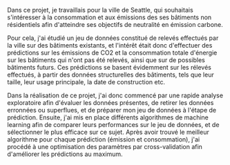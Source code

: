 Dans ce projet, je travaillais pour la ville de Seattle, qui souhaitais s'intéresser à la consommation et aux émissions des ses bâtiments non résidentiels afin d'atteindre ses objectifs de neutralité en émission carbone.

Pour cela, j'ai étudié un jeu de données constitué de relevés effectués par la ville sur des bâtiments existants, et l'intérêt était donc d'effectuer des prédictions sur les émissions de CO2 et la consommation 
totale d'énergie sur les bâtiments qui n'ont pas été relevés, ainsi que sur de possibles bâtiments futurs. Ces prédictions se basent évidemment sur les rélevés effectués, à partir des données structurelles des bâtiments,
tels que leur taille, leur usage principale, la date de construction etc.

Dans la réalisation de ce projet, j'ai donc commencé par une rapide analyse exploratoire afin d'évaluer les données présentes, de retirer les données erronnées ou superflues, et de préparer mon jeu de données à 
l'étape de prédiction. Ensuite, j'ai mis en place différents algorithmes de machine learning afin de comparer leurs performances sur le jeu de données, et de sélectionner le plus efficace sur ce sujet.
Après avoir trouvé le meilleur algorithme pour chaque prédiction (émission et consommation), j'ai procédé à une optimisation des paramètres par cross-validation afin d'améliorer les prédictions au maximum.
